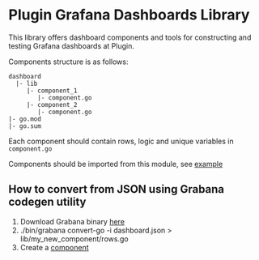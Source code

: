 # Plugin Grafana Dashboards Library

This library offers dashboard components and tools for constructing and testing Grafana dashboards at Plugin.

Components structure is as follows:
```
dashboard
  |- lib
     |- component_1
        |- component.go
     |- component_2
        |- component.go
|- go.mod
|- go.sum
```

Each component should contain rows, logic and unique variables in `component.go`

Components should be imported from this module, see [example](../crib/dashboard/cmd/deploy.go)

## How to convert from JSON using Grabana codegen utility
1. Download Grabana binary [here](https://github.com/K-Phoen/grabana/releases)
2. ./bin/grabana convert-go -i dashboard.json > lib/my_new_component/rows.go
3. Create a [component](k8s-pods/component.go)
